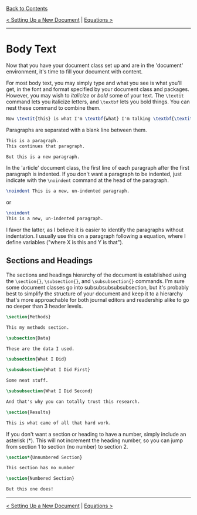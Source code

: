 [Back to Contents](../README.md)

[< Setting Up a New Document](NewArticle.md) | [Equations >](Equations.md)

---

# Body Text #

Now that you have your document class set up and are in the 'document' environment, it's time to fill your document with content.

For most body text, you may simply type and what you see is what you'll get, in the font and format specified by your document class and packages. However, you may wish to *italicize* or *bold* some of your text. The ```\textit``` command lets you italicize letters, and ```\textbf``` lets you bold things. You can nest these command to combine them.

```latex
Now \textit{this} is what I'm \textbf{what} I'm talking \textbf{\textit{about}}!
```

Paragraphs are separated with a blank line between them.

 ```latex
 This is a paragraph.
 This continues that paragraph.
 
 But this is a new paragraph.
 ```

In the 'article' document class, the first line of each paragraph after the first paragraph is indented. If you don't want a paragraph to be indented, just indicate with the ```\noindent``` command at the head of the paragraph.

```latex
\noindent This is a new, un-indented paragraph.
```

or

```latex
\noindent
This is a new, un-indented paragraph.
```

I favor the latter, as I believe it is easier to identify the paragraphs without indentation. I usually use this on a paragraph following a equation, where I define variables ("where X is this and Y is that").

## Sections and Headings ##

The sections and headings hierarchy of the document is established using the ```\section{}```, ```\subsection{}```, and ```\subsubsection{}``` commands. I'm sure some document classes go into subsubsubsubsubsection, but it's probably best to simplify the structure of your document and keep it to a hierarchy that's more approachable for both journal editors and readership alike to go no deeper than 3 header levels.

```latex
\section{Methods}

This my methods section.

\subsection{Data}

These are the data I used.

\subsection{What I Did}

\subsubsection{What I Did First}

Some neat stuff.

\subsubsection{What I Did Second}

And that's why you can totally trust this research.

\section{Results}

This is what came of all that hard work.
```

If you don't want a section or heading to have a number, simply include an asterisk (\*). This will not increment the heading number, so you can jump from section 1 to section (no number) to section 2.

```latex
\section*{Unnumbered Section}

This section has no number

\section{Numbered Section}

But this one does!
```

---

[< Setting Up a New Document](NewArticle.md) | [Equations >](Equations.md)

